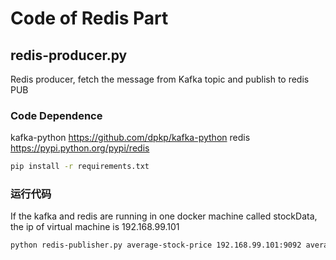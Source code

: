 # Code of Redis Part

## redis-producer.py
Redis producer, fetch the message from Kafka topic and publish to redis PUB

### Code Dependence
kafka-python    https://github.com/dpkp/kafka-python
redis           https://pypi.python.org/pypi/redis

```sh
pip install -r requirements.txt
```

### 运行代码
If the kafka and redis are running in one docker machine called stockData, the ip of virtual machine is 192.168.99.101
```sh
python redis-publisher.py average-stock-price 192.168.99.101:9092 average-stock-price 192.168.99.101 6379
```


